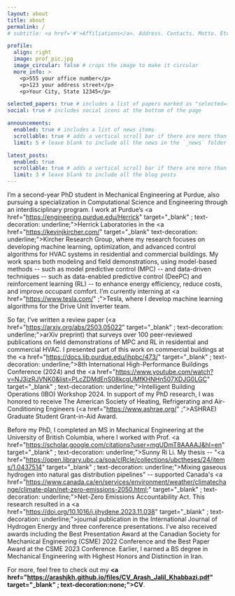 ```yaml
---
layout: about
title: about
permalink: /
# subtitle: <a href='#'>Affiliations</a>. Address. Contacts. Motto. Etc.

profile:
  align: right
  image: prof_pic.jpg
  image_circular: false # crops the image to make it circular
  more_info: >
    <p>555 your office number</p>
    <p>123 your address street</p>
    <p>Your City, State 12345</p>

selected_papers: true # includes a list of papers marked as "selected={true}"
social: true # includes social icons at the bottom of the page

announcements:
  enabled: true # includes a list of news items
  scrollable: true # adds a vertical scroll bar if there are more than 3 news items
  limit: 5 # leave blank to include all the news in the `_news` folder

latest_posts:
  enabled: true
  scrollable: true # adds a vertical scroll bar if there are more than 3 new posts items
  limit: 3 # leave blank to include all the blog posts
---
```


I’m a second-year PhD student in Mechanical Engineering at Purdue, also pursuing a specialization in Computational Science and Engineering through an interdisciplinary program. I work at Purdue’s <a href="https://engineering.purdue.edu/Herrick" target="_blank" ; text-decoration: underline;">Herrick Laboratories</a> in the <a href="https://kevinjkircher.com/" target="_blank" text-decoration: underline;">Kircher Research Group</a>, where my research focuses on developing machine learning, optimization, and advanced control algorithms for HVAC systems in residential and commercial buildings. My work spans both modeling and field demonstrations, using model-based methods -- such as model predictive control (MPC) -- and data-driven techniques -- such as data-enabled predictive control (DeePC) and reinforcement learning (RL) -- to enhance energy efficiency, reduce costs, and improve occupant comfort. I’m currently interning at <a href="https://www.tesla.com/" ;">Tesla</a>, where I develop machine learning algorithms for the Drive Unit Inverter team.

So far, I’ve written a review paper (<a href="https://arxiv.org/abs/2503.05022" target="_blank" ; text-decoration: underline;">arXiv preprint</a>) that surveys over 100 peer-reviewed publications on field demonstrations of MPC and RL in residential and commercial HVAC. I presented part of this work on commercial buildings at the <a href="https://docs.lib.purdue.edu/ihpbc/473/" target="_blank" ; text-decoration: underline;">8th International High-Performance Buildings Conference (2024)</a> and the <a href="https://www.youtube.com/watch?v=NJ3izRJVNK0&list=PLcZDMdEnS08kcgUMfKHNHn507XDJG0LGC" target="_blank" ; text-decoration: underline;">Intelligent Building Operations (IBO) Workshop 2024</a>. In support of my PhD research, I was honored to receive The American Society of Heating, Refrigerating and Air-Conditioning Engineers (<a href="https://www.ashrae.org/" ;">ASHRAE</a>) Graduate Student Grant-in-Aid Award.

Before my PhD, I completed an MS in Mechanical Engineering at the University of British Columbia, where I worked with Prof. <a href="https://scholar.google.com/citations?user=mgUDmT8AAAAJ&hl=en" target="_blank" ; text-decoration: underline;">Sunny Ri Li</a>. My thesis -- "<a href="https://open.library.ubc.ca/soa/cIRcle/collections/ubctheses/24/items/1.0437514" target="_blank" ; text-decoration: underline;">Mixing gaseous hydrogen into natural gas distribution pipelines</a>" -- supported Canada's <a href="https://www.canada.ca/en/services/environment/weather/climatechange/climate-plan/net-zero-emissions-2050.html;" target="_blank" ; text-decoration: underline;">Net-Zero Emissions Accountability Act</a>. This research resulted in a <a href="https://doi.org/10.1016/j.ijhydene.2023.11.038" target="_blank" ; text-decoration: underline;">journal publication</a> in the International Journal of Hydrogen Energy and three conference presentations. I’ve also received awards including the Best Presentation Award at the Canadian Society for Mechanical Engineering (CSME) 2022 Conference and the Best Paper Award at the CSME 2023 Conference. Earlier, I earned a BS degree in Mechanical Engineering with Highest Honors and Distinction in Iran.

For more, feel free to check out my <b><a href="https://arashjkh.github.io/files/CV_Arash_Jalil_Khabbazi.pdf" target="_blank" ; text-decoration:none;">CV</a></b>.
